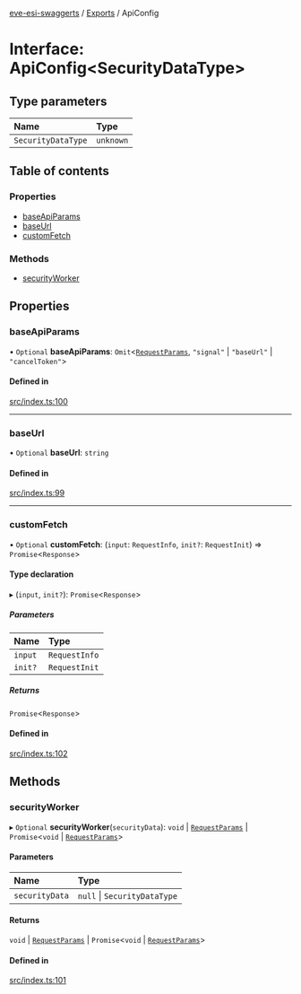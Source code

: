 [eve-esi-swaggerts](../README.md) / [Exports](../modules.md) / ApiConfig

# Interface: ApiConfig<SecurityDataType\>

## Type parameters

| Name | Type |
| :------ | :------ |
| `SecurityDataType` | `unknown` |

## Table of contents

### Properties

- [baseApiParams](ApiConfig.md#baseapiparams)
- [baseUrl](ApiConfig.md#baseurl)
- [customFetch](ApiConfig.md#customfetch)

### Methods

- [securityWorker](ApiConfig.md#securityworker)

## Properties

### baseApiParams

• `Optional` **baseApiParams**: `Omit`<[`RequestParams`](../modules.md#requestparams), ``"signal"`` \| ``"baseUrl"`` \| ``"cancelToken"``\>

#### Defined in

[src/index.ts:100](https://github.com/ballsten/eve-esi-swaggerts/blob/4ed57e9/src/index.ts#L100)

___

### baseUrl

• `Optional` **baseUrl**: `string`

#### Defined in

[src/index.ts:99](https://github.com/ballsten/eve-esi-swaggerts/blob/4ed57e9/src/index.ts#L99)

___

### customFetch

• `Optional` **customFetch**: (`input`: `RequestInfo`, `init?`: `RequestInit`) => `Promise`<`Response`\>

#### Type declaration

▸ (`input`, `init?`): `Promise`<`Response`\>

##### Parameters

| Name | Type |
| :------ | :------ |
| `input` | `RequestInfo` |
| `init?` | `RequestInit` |

##### Returns

`Promise`<`Response`\>

#### Defined in

[src/index.ts:102](https://github.com/ballsten/eve-esi-swaggerts/blob/4ed57e9/src/index.ts#L102)

## Methods

### securityWorker

▸ `Optional` **securityWorker**(`securityData`): `void` \| [`RequestParams`](../modules.md#requestparams) \| `Promise`<`void` \| [`RequestParams`](../modules.md#requestparams)\>

#### Parameters

| Name | Type |
| :------ | :------ |
| `securityData` | ``null`` \| `SecurityDataType` |

#### Returns

`void` \| [`RequestParams`](../modules.md#requestparams) \| `Promise`<`void` \| [`RequestParams`](../modules.md#requestparams)\>

#### Defined in

[src/index.ts:101](https://github.com/ballsten/eve-esi-swaggerts/blob/4ed57e9/src/index.ts#L101)
